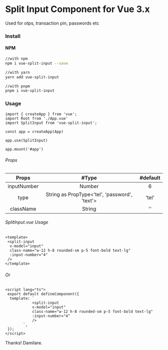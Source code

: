 # Split Input Component for Vue 3.x

Used for otps, transaction pin, passwords etc

### Install

#### NPM

```bash
//with npm
npm i vue-split-input --save

//with yarn
yarn add vue-split-input

//with pnpm
pnpm i vue-split-input
```

### Usage

```
import { createApp } from 'vue';
import Root from './App.vue'
import SplitInput from 'vue-split-input';

const app = createApp(App)

app.use(SplitInput)

app.mount('#app')
```

###### Props

|    Props    |                     #Type                     | #default |
| :---------: | :-------------------------------------------: | :------: |
| inputNumber |                    Number                     |    6     |
|    type     | String as PropType<'tel', 'password', 'text'> |  'tel'   |
|  className  |                    String                     |    ''    |

###### SplitInput.vue Usage

```vue
<template>
 <split-input
  v-model="input"
  class-name="w-12 h-8 rounded-sm p-5 font-bold text-lg"
  :input-number="4"
 />
</template>
```

###### Or

```vue
<script lang="ts">
 export default defineComponent({
  template: `
            <split-input
            v-model="input"
            class-name="w-12 h-8 rounded-sm p-5 font-bold text-lg"
            :input-number="4"
            />
        `,
 });
</script>
```

Thanks!
Damilare.
